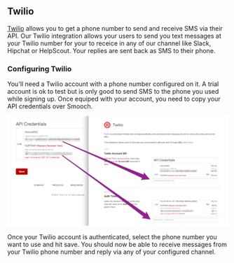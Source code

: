 ## Twilio

[Twilio](https://www.twilio.com/) allows you to get a phone number to send and receive SMS via their API. Our Twilio integration allows your users to send you text messages at your Twilio number for your to receice in any of our channel like Slack, Hipchat or HelpScout. Your replies are sent back as SMS to their phone.

### Configuring Twilio

You'll need a Twilio account with a phone number configured on it. A trial account is ok to test but is only good to send SMS to the phone you used while signing up. Once equiped with your account, you need to copy your API credentials over Smooch.

![Enter API credentials](/images/twilio.png)

Once your Twilio account is authenticated, select the phone number you want to use and hit save. You should now be able to receive messages from your Twilio phone number and reply via any of your configured channel.